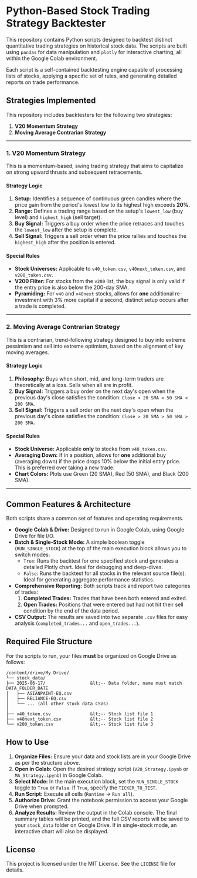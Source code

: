 # Python-Based Stock Trading Strategy Backtester

This repository contains Python scripts designed to backtest distinct quantitative trading strategies on historical stock data. The scripts are built using `pandas` for data manipulation and `plotly` for interactive charting, all within the Google Colab environment.

Each script is a self-contained backtesting engine capable of processing lists of stocks, applying a specific set of rules, and generating detailed reports on trade performance.

## Strategies Implemented

This repository includes backtesters for the following two strategies:

1.  **V20 Momentum Strategy**
2.  **Moving Average Contrarian Strategy**

---

### 1. V20 Momentum Strategy

This is a momentum-based, swing trading strategy that aims to capitalize on strong upward thrusts and subsequent retracements.

#### **Strategy Logic**

1.  **Setup:** Identifies a sequence of continuous green candles where the price gain from the period's lowest low to its highest high exceeds **20%**.
2.  **Range:** Defines a trading range based on the setup's `lowest_low` (buy level) and `highest_high` (sell target).
3.  **Buy Signal:** Triggers a buy order when the price retraces and touches the `lowest_low` after the setup is complete.
4.  **Sell Signal:** Triggers a sell order when the price rallies and touches the `highest_high` after the position is entered.

#### **Special Rules**
* **Stock Universes:** Applicable to `v40_token.csv`, `v40next_token.csv`, and `v200_token.csv`.
* **V200 Filter:** For stocks from the `v200` list, the buy signal is only valid if the entry price is also below the 200-day SMA.
* **Pyramiding:** For `v40` and `v40next` stocks, allows for **one** additional re-investment with 3% more capital if a second, distinct setup occurs after a trade is completed.

---

### 2. Moving Average Contrarian Strategy

This is a contrarian, trend-following strategy designed to buy into extreme pessimism and sell into extreme optimism, based on the alignment of key moving averages.

#### **Strategy Logic**

1.  **Philosophy:** Buys when short, mid, and long-term traders are theoretically at a loss. Sells when all are in profit.
2.  **Buy Signal:** Triggers a buy order on the next day's open when the previous day's close satisfies the condition: `Close < 20 SMA < 50 SMA < 200 SMA`.
3.  **Sell Signal:** Triggers a sell order on the next day's open when the previous day's close satisfies the condition: `Close > 20 SMA > 50 SMA > 200 SMA`.

#### **Special Rules**
* **Stock Universe:** Applicable **only** to stocks from `v40_token.csv`.
* **Averaging Down:** If in a position, allows for **one** additional buy (averaging down) if the price drops 10% below the initial entry price. This is preferred over taking a new trade.
* **Chart Colors:** Plots use Green (20 SMA), Red (50 SMA), and Black (200 SMA).

---

## Common Features & Architecture

Both scripts share a common set of features and operating requirements.

* **Google Colab & Drive:** Designed to run in Google Colab, using Google Drive for file I/O.
* **Batch & Single-Stock Mode:** A simple boolean toggle (`RUN_SINGLE_STOCK`) at the top of the main execution block allows you to switch modes:
    * `True`: Runs the backtest for one specified stock and generates a detailed Plotly chart. Ideal for debugging and deep-dives.
    * `False`: Runs the backtest for all stocks in the relevant source file(s). Ideal for generating aggregate performance statistics.
* **Comprehensive Reporting:** Both scripts track and report two categories of trades:
    1.  **Completed Trades:** Trades that have been both entered and exited.
    2.  **Open Trades:** Positions that were entered but had not hit their sell condition by the end of the data period.
* **CSV Output:** The results are saved into two separate `.csv` files for easy analysis (`completed_trades...` and `open_trades...`).

## Required File Structure

For the scripts to run, your files **must** be organized on Google Drive as follows:

```text
/content/drive/My Drive/
└── stock_data/
├── 2025-06-17/                 &lt;-- Data folder, name must match DATA_FOLDER_DATE
│   ├── ASIANPAINT-EQ.csv
│   ├── RELIANCE-EQ.csv
│   └── ... (all other stock data CSVs)
│
├── v40_token.csv               &lt;-- Stock list file 1
├── v40next_token.csv           &lt;-- Stock list file 2
└── v200_token.csv              &lt;-- Stock list file 3
```

## How to Use

1.  **Organize Files:** Ensure your data and stock lists are in your Google Drive as per the structure above.
2.  **Open in Colab:** Open the desired strategy script (`V20_Strategy.ipynb` or `MA_Strategy.ipynb`) in Google Colab.
3.  **Select Mode:** In the main execution block, set the `RUN_SINGLE_STOCK` toggle to `True` or `False`. If `True`, specify the `TICKER_TO_TEST`.
4.  **Run Script:** Execute all cells (`Runtime` -> `Run all`).
5.  **Authorize Drive:** Grant the notebook permission to access your Google Drive when prompted.
6.  **Analyze Results:** Review the output in the Colab console. The final summary tables will be printed, and the full CSV reports will be saved to your `stock_data` folder on Google Drive. If in single-stock mode, an interactive chart will also be displayed.

## License

This project is licensed under the MIT License. See the `LICENSE` file for details.
